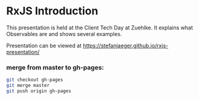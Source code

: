 # RxJS Introduction #
This presentation is held at the Client Tech Day at Zuehlke. It explains what Observables are and shows several examples.

Presentation can be viewed at https://stefanjaeger.github.io/rxjs-presentation/

### merge from master to gh-pages: ###
```bash
git checkout gh-pages
git merge master
git push origin gh-pages
```
